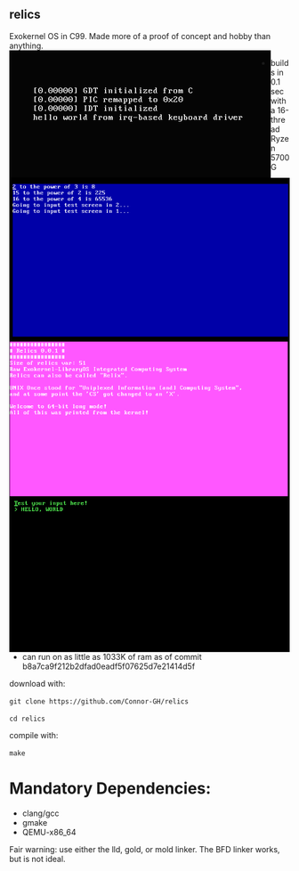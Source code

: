 ## relics
 Exokernel OS in C99. Made more of a proof of concept and hobby than anything.
<img src="pictures/screen4.png" align="left">
<img src="pictures/screen1.png" align="left">
<img src="pictures/screen2.png" align="right">
<img src="pictures/screen3.png" align="right">

- builds in 0.1 sec with a 16-thread Ryzen 5700G
- can run on as little as 1033K of ram as of commit b8a7ca9f212b2dfad0eadf5f07625d7e21414d5f

download with:

``git clone https://github.com/Connor-GH/relics``

``cd relics``

compile with:

``make``


# Mandatory Dependencies:
- clang/gcc
- gmake
- QEMU-x86_64

Fair warning: use either the lld, gold, or mold linker.
The BFD linker works, but is not ideal.
